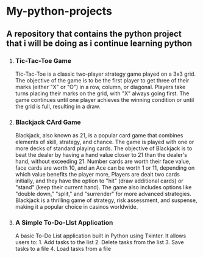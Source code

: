 # My-python-projects
## A repository that contains the python project that i will be doing as i continue learning python
1. ### Tic-Tac-Toe Game
    Tic-Tac-Toe is a classic two-player strategy game played on a 3x3 grid. The objective of the game is to be the first player to get three of their marks (either "X" or "O") in a row, column, or diagonal. Players take turns placing their marks on the grid, with "X" always going first. The game continues until one player achieves the winning condition or until the grid is full, resulting in a draw.
2. ### Blackjack CArd Game
    Blackjack, also known as 21, is a popular card game that combines elements of skill, strategy, and chance. The game is played with one or more decks of standard playing cards. The objective of Blackjack is to beat the dealer by having a hand value closer to 21 than the dealer's hand, without exceeding 21. Number cards are worth their face value, face cards are worth 10, and an Ace can be worth 1 or 11, depending on which value benefits the player more, Players are dealt two cards initially, and they have the option to "hit" (draw additional cards) or "stand" (keep their current hand). The game also includes options like "double down," "split," and "surrender" for more advanced strategies. Blackjack is a thrilling game of strategy, risk assessment, and suspense, making it a popular choice in casinos worldwide.
3. ### A Simple To-Do-LIst Application
    A basic To-Do List application built in Python using Tkinter. It allows users to: 
        1. Add tasks to the list
        2. Delete tasks from the list
        3. Save tasks to a file
        4. Load tasks from a file

   

